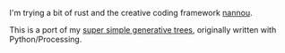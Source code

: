 I'm trying a bit of rust and the creative coding framework [nannou](https://nannou.cc/). 

This is a port of my [super simple generative trees](https://janreitz.com/projects/growing_trees.html), originally written with Python/Processing.
